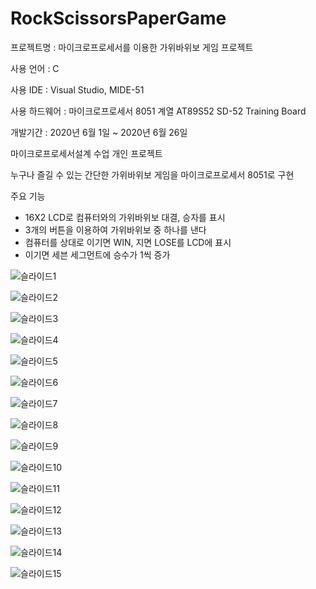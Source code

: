 # RockScissorsPaperGame

프로젝트명 : 마이크로프로세서를 이용한 가위바위보 게임 프로젝트

사용 언어 : C

사용 IDE : Visual Studio, MIDE-51

사용 하드웨어 : 마이크로프로세서 8051 계열 AT89S52 SD-52 Training Board

개발기간 : 2020년 6월 1일 ~ 2020년 6월 26일

마이크로프로세서설계 수업 개인 프로젝트

누구나 즐길 수 있는 간단한 가위바위보 게임을 마이크로프로세서 8051로 구현

주요 기능
- 16X2 LCD로 컴퓨터와의 가위바위보 대결, 승자를 표시 
- 3개의 버튼을 이용하여 가위바위보 중 하나를 낸다
- 컴퓨터를 상대로 이기면 WIN, 지면 LOSE를 LCD에 표시
- 이기면 세븐 세그먼트에 승수가 1씩 증가

![슬라이드1](https://user-images.githubusercontent.com/68325847/118599152-15befb00-b7ea-11eb-81f9-40eb2e1d1a5d.PNG)

![슬라이드2](https://user-images.githubusercontent.com/68325847/118599200-1f486300-b7ea-11eb-9030-958603b01c70.PNG)

![슬라이드3](https://user-images.githubusercontent.com/68325847/118599206-21aabd00-b7ea-11eb-81e7-2300e445d979.PNG)

![슬라이드4](https://user-images.githubusercontent.com/68325847/118599210-22dbea00-b7ea-11eb-8232-82809794b312.PNG)

![슬라이드5](https://user-images.githubusercontent.com/68325847/118599213-240d1700-b7ea-11eb-9077-c6a434fb59df.PNG)

![슬라이드6](https://user-images.githubusercontent.com/68325847/118599217-25d6da80-b7ea-11eb-88a2-23fe23cabdfd.PNG)

![슬라이드7](https://user-images.githubusercontent.com/68325847/118599224-28393480-b7ea-11eb-8401-2ce677c6f9c2.PNG)

![슬라이드8](https://user-images.githubusercontent.com/68325847/118599228-296a6180-b7ea-11eb-8c96-05cd74cdafcc.PNG)

![슬라이드9](https://user-images.githubusercontent.com/68325847/118599231-2b342500-b7ea-11eb-8353-270a2db3981a.PNG)

![슬라이드10](https://user-images.githubusercontent.com/68325847/118599233-2c655200-b7ea-11eb-88b5-d636a9de6f88.PNG)

![슬라이드11](https://user-images.githubusercontent.com/68325847/118599236-2e2f1580-b7ea-11eb-968f-1bbd02a97368.PNG)

![슬라이드12](https://user-images.githubusercontent.com/68325847/118599240-2f604280-b7ea-11eb-8fa1-168b1d8325ab.PNG)

![슬라이드13](https://user-images.githubusercontent.com/68325847/118599244-30916f80-b7ea-11eb-916a-6685f5f7c454.PNG)

![슬라이드14](https://user-images.githubusercontent.com/68325847/118599246-31c29c80-b7ea-11eb-80fc-f6d4d9847e1d.PNG)

![슬라이드15](https://user-images.githubusercontent.com/68325847/118599249-32f3c980-b7ea-11eb-9fc3-4a55542dc40b.PNG)
